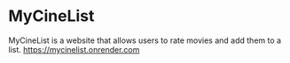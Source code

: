 # MyCineList
MyCineList is a website that allows users to rate movies and add them to a list.
https://mycinelist.onrender.com



